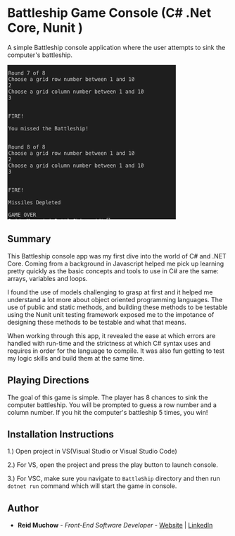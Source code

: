 # Battleship Game Console (C# .Net Core, Nunit )

A simple Battleship console application where the user attempts to sink the computer's battleship.


![GitHub](battleship.png)

## Summary

This Battleship console app was my first dive into the world of C# and .NET Core.  Coming from a background in Javascript helped me pick up learning pretty quickly as the basic concepts and tools to use in C# are the same: arrays, variables and loops. 

I found the use of models challenging to grasp at first and it helped me understand a lot more about object oriented programming languages.  The use of public and static methods, and building these methods to be testable using the Nunit unit testing framework exposed me to the impotance of designing these methods to be testable and what that means. 

When working through this app, it revealed the ease at which errors are handled with run-time and the strictness at which C# syntax uses and requires in order for the language to compile.  It was also fun getting to test my logic skills and build them at the same time.  

## Playing Directions

The goal of this game is simple.  The player has 8 chances to sink the computer battleship.  You will be prompted to guess a row number and a column number.  If you hit the computer's battleship 5 times, you win!

## Installation Instructions

1.) Open project in VS(Visual Studio or Visual Studio Code)

2.) For VS, open the project and press the play button to launch console.

3.) For VSC, make sure you navigate to `BattleShip` directory and then run `dotnet run` command which will start the game in console.  


## Author 

* **Reid Muchow** - *Front-End Software Developer* - [Website](https://www.reidmuchow.com) | [LinkedIn](https://www.linkedin.com/in/reidmuchow/)